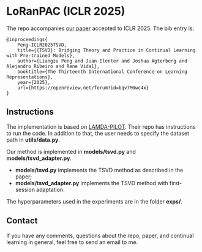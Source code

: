 # LoRanPAC (ICLR 2025)
The repo accompanies [our paper](https://arxiv.org/abs/2410.00645) accepted to ICLR 2025. The bib entry is:

    @inproceedings{
        Peng-ICLR2025TSVD,
        title={{TSVD}: Bridging Theory and Practice in Continual Learning with Pre-trained Models},
        author={Liangzu Peng and Juan Elenter and Joshua Agterberg and Alejandro Ribeiro and Rene Vidal},
        booktitle={The Thirteenth International Conference on Learning Representations},
        year={2025},
        url={https://openreview.net/forum?id=bqv7M0wc4x}
    }





## Instructions

The implementation is based on [LAMDA-PILOT](https://github.com/sun-hailong/LAMDA-PILOT). Their repo has instructions to run the code. In addition to that, the user needs to specify the dataset path in **utils/data.py**.


Our method is implemented in **models/tsvd.py** and **models/tsvd_adapter.py**.

- **models/tsvd.py** implements the TSVD method as described in the paper;
- **models/tsvd_adapter.py** implements the TSVD method with first-session adaptation.

The hyperparameters used in the experiments are in the folder **exps/**.



## Contact
If you have any comments, questions about the repo, paper, and continual learning in general, feel free to send an email to me.
